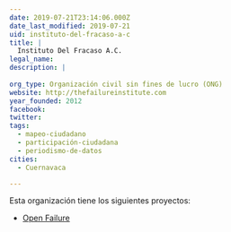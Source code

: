 ```yaml
---
date: 2019-07-21T23:14:06.000Z
date_last_modified: 2019-07-21
uid: instituto-del-fracaso-a-c
title: |
  Instituto Del Fracaso A.C.
legal_name: 
description: |
  
org_type: Organización civil sin fines de lucro (ONG)
website: http://thefailureinstitute.com
year_founded: 2012
facebook: 
twitter: 
tags:
  - mapeo-ciudadano
  - participación-ciudadana
  - periodismo-de-datos
cities: 
  - Cuernavaca

---
```


Esta organización tiene los siguientes proyectos:

- [Open Failure](/proyectos/open-failure)
